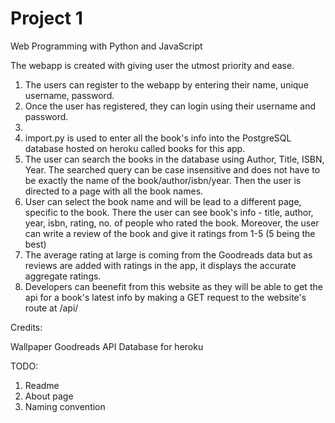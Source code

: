 # Project 1

Web Programming with Python and JavaScript

The webapp is created with giving user the utmost priority and ease.

1. The users can register to the webapp by entering their name, unique username, password.
2. Once the user has registered, they can login using their username and password.
3.
4. import.py is used to enter all the book's info into the PostgreSQL database hosted on heroku called books for this app.
5. The user can search the books in the database using Author, Title, ISBN, Year. The searched query can be case insensitive and does not have to be exactly the name of the book/author/isbn/year. Then the user is directed to a page with all the book names.
6. User can select the book name and will be lead to a different page, specific to the book. There the user can see book's info - title, author, year, isbn, rating, no. of people who rated the book. Moreover, the user can write a review of the book and give it ratings from 1-5 (5 being the best)
7. The average rating at large is coming from the Goodreads data but as reviews are added with ratings in the app, it displays the accurate aggregate ratings.
8. Developers can beenefit from this website as they will be able to get the api for a book's latest info by making a GET request to the website's route at /api/<isbn>

Credits:

Wallpaper
Goodreads API
Database for heroku

TODO:
1. Readme
2. About page
3. Naming convention
